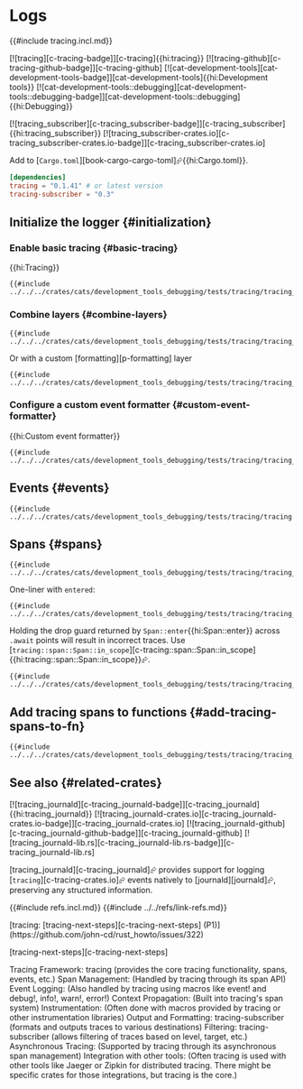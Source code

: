 # Logs

{{#include tracing.incl.md}}

[![tracing][c-tracing-badge]][c-tracing]{{hi:tracing}} [![tracing-github][c-tracing-github-badge]][c-tracing-github] [![cat-development-tools][cat-development-tools-badge]][cat-development-tools]{{hi:Development tools}} [![cat-development-tools::debugging][cat-development-tools::debugging-badge]][cat-development-tools::debugging]{{hi:Debugging}}

[![tracing_subscriber][c-tracing_subscriber-badge]][c-tracing_subscriber]{{hi:tracing_subscriber}} [![tracing_subscriber-crates.io][c-tracing_subscriber-crates.io-badge]][c-tracing_subscriber-crates.io]

Add to [`Cargo.toml`][book-cargo-cargo-toml]⮳{{hi:Cargo.toml}}.

```toml
[dependencies]
tracing = "0.1.41" # or latest version
tracing-subscriber = "0.3"
```

## Initialize the logger {#initialization}

### Enable basic tracing {#basic-tracing}

{{hi:Tracing}}

```rust,editable,noplayground
{{#include ../../../crates/cats/development_tools_debugging/tests/tracing/tracing_subscriber.rs:example}}
```

### Combine layers {#combine-layers}

```rust,editable,noplayground
{{#include ../../../crates/cats/development_tools_debugging/tests/tracing/tracing_subscriber2.rs:example}}
```

Or with a custom [formatting][p-formatting] layer

```rust,editable,noplayground
{{#include ../../../crates/cats/development_tools_debugging/tests/tracing/tracing_subscriber3.rs:example}}
```

### Configure a custom event formatter {#custom-event-formatter}

{{hi:Custom event formatter}}

```rust,editable,noplayground
{{#include ../../../crates/cats/development_tools_debugging/tests/tracing/tracing_subscriber4.rs:example}}
```

## Events {#events}

```rust,editable
{{#include ../../../crates/cats/development_tools_debugging/tests/tracing/tracing.rs:example}}
```

## Spans {#spans}

```rust,editable
{{#include ../../../crates/cats/development_tools_debugging/tests/tracing/tracing_spans.rs:example}}
```

One-liner with `entered`:

```rust,editable
{{#include ../../../crates/cats/development_tools_debugging/tests/tracing/tracing_span_entered.rs:example}}
```

Holding the drop guard returned by `Span::enter`{{hi:Span::enter}} across `.await` points will result in incorrect traces. Use [`tracing::span::Span::in_scope`][c-tracing::span::Span::in_scope]{{hi:tracing::span::Span::in_scope}}⮳.

```rust,editable
{{#include ../../../crates/cats/development_tools_debugging/tests/tracing/tracing_span_in_scope.rs:example}}
```

## Add tracing spans to functions {#add-tracing-spans-to-fn}

```rust,editable
{{#include ../../../crates/cats/development_tools_debugging/tests/tracing/tracing_instrument.rs:example}}
```

## See also {#related-crates}

[![tracing_journald][c-tracing_journald-badge]][c-tracing_journald]{{hi:tracing_journald}}
[![tracing_journald-crates.io][c-tracing_journald-crates.io-badge]][c-tracing_journald-crates.io]
[![tracing_journald-github][c-tracing_journald-github-badge]][c-tracing_journald-github]
[![tracing_journald-lib.rs][c-tracing_journald-lib.rs-badge]][c-tracing_journald-lib.rs]

[tracing_journald][c-tracing_journald]⮳ provides support for logging [`tracing`][c-tracing-crates.io]⮳ events natively to [journald][journald]⮳, preserving any structured information.

{{#include refs.incl.md}}
{{#include ../../refs/link-refs.md}}

<div class="hidden">
[tracing: [tracing-next-steps][c-tracing-next-steps] (P1)](https://github.com/john-cd/rust_howto/issues/322)

[tracing-next-steps][c-tracing-next-steps]

Tracing Framework: tracing (provides the core tracing functionality, spans, events, etc.)
Span Management: (Handled by tracing through its span API)
Event Logging: (Also handled by tracing using macros like event! and debug!, info!, warn!, error!)
Context Propagation: (Built into tracing's span system)
Instrumentation: (Often done with macros provided by tracing or other instrumentation libraries)
Output and Formatting: tracing-subscriber (formats and outputs traces to various destinations)
Filtering: tracing-subscriber (allows filtering of traces based on level, target, etc.)
Asynchronous Tracing: (Supported by tracing through its asynchronous span management)
Integration with other tools: (Often tracing is used with other tools like Jaeger or Zipkin for distributed tracing. There might be specific crates for those integrations, but tracing is the core.)
</div>
